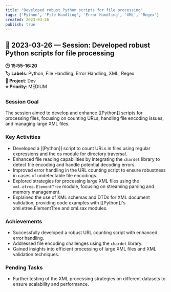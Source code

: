 ```yaml
---
title: "Developed robust Python scripts for file processing"
tags: ['Python', 'File Handling', 'Error Handling', 'XML', 'Regex']
created: 2023-03-26
publish: true
---
```


## 📅 2023-03-26 — Session: Developed robust Python scripts for file processing

**🕒 15:55–16:20**  
**🏷️ Labels**: Python, File Handling, Error Handling, XML, Regex  
**📂 Project**: Dev  
**⭐ Priority**: MEDIUM  


### Session Goal
The session aimed to develop and enhance [[Python]] scripts for processing files, focusing on counting URLs, handling file encoding issues, and managing large XML files.

### Key Activities
- Developed a [[Python]] script to count URLs in files using regular expressions and the os module for directory traversal.
- Enhanced file reading capabilities by integrating the `chardet` library to detect file encoding and handle potential decoding errors.
- Improved error handling in the URL counting script to ensure robustness in cases of undetectable file encodings.
- Explored strategies for processing large XML files using the `xml.etree.ElementTree` module, focusing on streaming parsing and memory management.
- Explained the use of XML schemas and DTDs for XML document validation, providing code examples with [[Python]]'s xml.etree.ElementTree and xml.sax modules.

### Achievements
- Successfully developed a robust URL counting script with enhanced error handling.
- Addressed file encoding challenges using the `chardet` library.
- Gained insights into efficient processing of large XML files and XML validation techniques.

### Pending Tasks
- Further testing of the XML processing strategies on different datasets to ensure scalability and performance.
